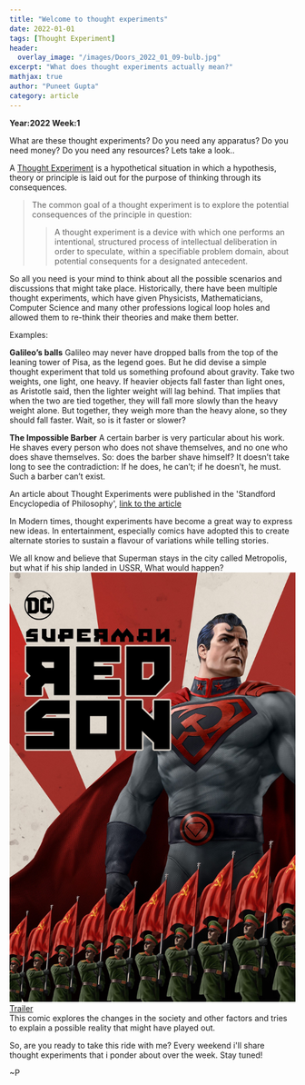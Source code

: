 ```yaml
---
title: "Welcome to thought experiments"
date: 2022-01-01
tags: [Thought Experiment]
header:
  overlay_image: "/images/Doors_2022_01_09-bulb.jpg"
excerpt: "What does thought experiments actually mean?"
mathjax: true
author: "Puneet Gupta"
category: article
---
```


**Year:2022 Week:1**

What are these thought experiments? Do you need any apparatus? Do you need money? Do you need any resources?
Lets take a look..

A [Thought Experiment](https://en.wikipedia.org/wiki/Thought_experiment) is a hypothetical situation in which a hypothesis, theory or principle is laid out for the purpose of thinking through its consequences.

>The common goal of a thought experiment is to explore the potential consequences of the principle in question:
>>A thought experiment is a device with which one performs an intentional, structured process of intellectual deliberation in order to speculate, within a specifiable problem domain, about potential consequents for a designated antecedent.

So all you need is your mind to think about all the possible scenarios and discussions that might take place.
Historically, there have been multiple thought experiments, which have given Physicists, Mathematicians, Computer Science and many other professions logical loop holes and allowed them to re-think their theories and make them better.

Examples:

**Galileo’s balls**
Galileo may never have dropped balls from the top of the leaning tower of Pisa, as the legend goes. But he did devise a simple thought experiment that told us something profound about gravity. Take two weights, one light, one heavy. If heavier objects fall faster than light ones, as Aristotle said, then the lighter weight will lag behind. That implies that when the two are tied together, they will fall more slowly than the heavy weight alone. But together, they weigh more than the heavy alone, so they should fall faster. Wait, so is it faster or slower?

**The Impossible Barber**
A certain barber is very particular about his work. He shaves every person who does not shave themselves, and no one who does shave themselves. So: does the barber shave himself? It doesn’t take long to see the contradiction: If he does, he can’t; if he doesn’t, he must. Such a barber can’t exist.

An article about Thought Experiments were published in the 'Standford Encyclopedia of Philosophy', [link to the article](https://plato.stanford.edu/entries/thought-experiment/)

In Modern times, thought experiments have become a great way to express new ideas. In entertainment, especially comics have adopted this to create alternate stories to sustain a flavour of variations while telling stories.

We all know and believe that Superman stays in the city called Metropolis, but what if his ship landed in USSR, What would happen?
![Superman](/images/2022-01-09-superman.jpg)
[Trailer](https://www.youtube.com/watch?v=n0s0FJfyqGk&ab_channel=DC) <br />
This comic explores the changes in the society and other factors and tries to explain a possible reality that might have played out.

So, are you ready to take this ride with me? Every weekend i'll share thought experiments that i ponder about over the week. Stay tuned!

~P
